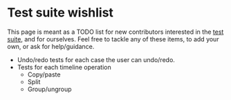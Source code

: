 # Test suite wishlist

This page is meant as a TODO list for new contributors interested in the
[test suite](Testing.md), and for ourselves. Feel free to
tackle any of these items, to add your own, or ask for help/guidance.

-   Undo/redo tests for each case the user can undo/redo.
-   Tests for each timeline operation
    -   Copy/paste
    -   Split
    -   Group/ungroup

